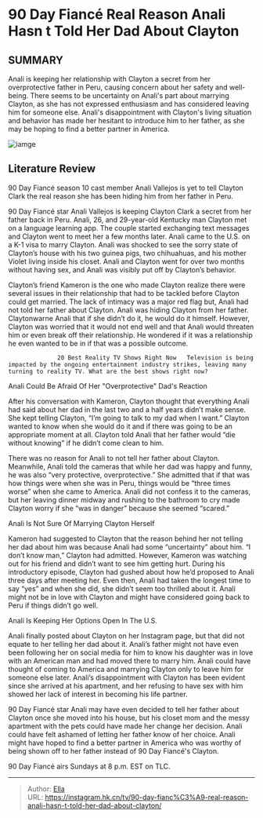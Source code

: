 # 90 Day Fiancé Real Reason Anali Hasn t Told Her Dad About Clayton


## SUMMARY 



  Anali is keeping her relationship with Clayton a secret from her overprotective father in Peru, causing concern about her safety and well-being.   There seems to be uncertainty on Anali&#39;s part about marrying Clayton, as she has not expressed enthusiasm and has considered leaving him for someone else.   Anali&#39;s disappointment with Clayton&#39;s living situation and behavior has made her hesitant to introduce him to her father, as she may be hoping to find a better partner in America.  

![iamge](https://static1.srcdn.com/wordpress/wp-content/uploads/2024/01/embargo-until-sunday-14-jan-at-10pm-et-90-day-fiance-_-real-reason-anali-hasn-t-told-her-dad-about-clayton.jpg)

## Literature Review
90 Day Fiancé season 10 cast member Anali Vallejos is yet to tell Clayton Clark the real reason she has been hiding him from her father in Peru.




90 Day Fiancé star Anali Vallejos is keeping Clayton Clark a secret from her father back in Peru. Anali, 26, and 29-year-old Kentucky man Clayton met on a language learning app. The couple started exchanging text messages and Clayton went to meet her a few months later. Anali came to the U.S. on a K-1 visa to marry Clayton. Anali was shocked to see the sorry state of Clayton’s house with his two guinea pigs, two chihuahuas, and his mother Violet living inside his closet. Anali and Clayton went for over two months without having sex, and Anali was visibly put off by Clayton’s behavior.




Clayton’s friend Kameron is the one who made Clayton realize there were several issues in their relationship that had to be tackled before Clayton could get married. The lack of intimacy was a major red flag but, Anali had not told her father about Clayton. Anali was hiding Clayton from her father. Claytonwarne Anali that if she didn’t do it, he would do it himself. However, Clayton was worried that it would not end well and that Anali would threaten him or even break off their relationship. He wondered if it was a relationship he even wanted to be in if that was a possible outcome.

                  20 Best Reality TV Shows Right Now   Television is being impacted by the ongoing entertainment industry strikes, leaving many turning to reality TV. What are the best shows right now?    


 Anali Could Be Afraid Of Her &#34;Overprotective&#34; Dad&#39;s Reaction 
          




After his conversation with Kameron, Clayton thought that everything Anali had said about her dad in the last two and a half years didn’t make sense. She kept telling Clayton, “I’m going to talk to my dad when I want.” Clayton wanted to know when she would do it and if there was going to be an appropriate moment at all. Clayton told Anali that her father would “die without knowing” if he didn’t come clean to him.

There was no reason for Anali to not tell her father about Clayton. Meanwhile, Anali told the cameras that while her dad was happy and funny, he was also “very protective, overprotective.” She admitted that if that was how things were when she was in Peru, things would be “three times worse” when she came to America. Anali did not confess it to the cameras, but her leaving dinner midway and rushing to the bathroom to cry made Clayton worry if she “was in danger” because she seemed “scared.”






 Anali Is Not Sure Of Marrying Clayton Herself 
          

Kameron had suggested to Clayton that the reason behind her not telling her dad about him was because Anali had some “uncertainty” about him. “I don’t know man,” Clayton had admitted. However, Kameron was watching out for his friend and didn’t want to see him getting hurt. During his introductory episode, Clayton had gushed about how he’d proposed to Anali three days after meeting her. Even then, Anali had taken the longest time to say “yes” and when she did, she didn’t seem too thrilled about it. Anali might not be in love with Clayton and might have considered going back to Peru if things didn’t go well.



 Anali Is Keeping Her Options Open In The U.S. 

 




Anali finally posted about Clayton on her Instagram page, but that did not equate to her telling her dad about it. Anali’s father might not have even been following her on social media for him to know his daughter was in love with an American man and had moved there to marry him. Anali could have thought of coming to America and marrying Clayton only to leave him for someone else later. Anali’s disappointment with Clayton has been evident since she arrived at his apartment, and her refusing to have sex with him showed her lack of interest in becoming his life partner.

90 Day Fiancé star Anali may have even decided to tell her father about Clayton once she moved into his house, but his closet mom and the messy apartment with the pets could have made her change her decision. Anali could have felt ashamed of letting her father know of her choice. Anali might have hoped to find a better partner in America who was worthy of being shown off to her father instead of 90 Day Fiancé&#39;s Clayton.






90 Day Fiancé airs Sundays at 8 p.m. EST on TLC.






---

> Author: [Ella](https://instagram.hk.cn/)  
> URL: https://instagram.hk.cn/tv/90-day-fianc%C3%A9-real-reason-anali-hasn-t-told-her-dad-about-clayton/  


